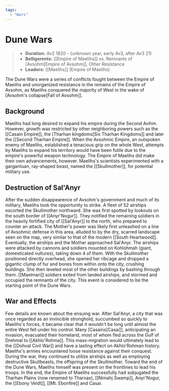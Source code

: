 ```yaml
---
tags:
  - "Wars"
---
```


# Dune Wars

> - **Duration:** Av2 1820 - (unknown year, early Av3, after Av3 21)
> - **Belligerents:** [[Empire of Maelihs]] vs. Remnants of [Avsohm[Empire of Avsohm]], Other Resistance
> - **Leaders:** [[Maelihs]] (Empire of Maelihs)

The Dune Wars were a series of conflicts fought between the Empire of Maelihs and unorganized resistance in the remains of the Empire of Avsohm, as Maelihs conquered the majority of West in the wake of [Avsohm's collapse[Fall of Avsohm]].

## Background

Maelihs had long desired to expand his empire during the Second Avihm. However, growth was restricted by other neighboring powers such as the [[Casain Empire]], the [Tharhan kingdoms[Six Tharhan Kingdoms]] and later the [[Second Tharhan Empire]]. When the Avsohmic Empire, an outspoken enemy of Maelihs, established a tenacious grip on the whole West, attempts by Maelihs to expand his territory would have been futile due to the empire's powerful weapon technology. The Empire of Maelihs did make their own advancements, however. Maelihs's scientists experimented with a gargantuan, ray-shaped beast, named the [[Skullmother]], for potential military use.

## Destruction of Sal'Anyr

After the sudden disappearence of Avsohm's government and much of its military, Maelihs took the opportunity to strike. A fleet of 52 airships escorted the Skullmother northward. She was first spotted by lookouts on the south border of [[Anyr'Nogur]]. They notified the remaining soldiers in the heavily fortified city of [[Sal'Anyr]] to the north, who prepared to counter an attack. The Mother's power was likely first unleashed on a line of Avsohmic defense in this area, alluded to by the dry, scarred landscape seen on the map, very similar to that of the modern [[South Heartwood]]. Eventually, the airships and the Mother approached Sal'Anyr. The airships were attacked by cannons and soldiers mounted on Kohlohmah (giant, domesticated vultures), taking down 4 of them. With the Skullmother positioned directly overhead, she opened her ribcage and dropped a gigantic clump of fur and bones from within onto the city, crushing buildings. She then leveled most of the other buildings by bashing through them. [[Maelmari]] soldiers exited from landed airships, and stormed and occupied the remnants of the city. This event is considered to be the starting point of the Dune Wars.

## War and Effects

Few details are known about the ensuing war. After Sal'Anyr, a city that was once regarded as an invincible stronghold, succumbed so quickly to Maelihs's forces, it became clear that it wouldn't be long until almost the entire West fell under his control. Many [Casains[Casai]], anticipating an invasion, evacuated their homeland, most of whom fled across the Gulf of Drehmal to [[Akhlo'Rohma]]. This mass-migration would ultimately lead to the [[Dohval Civil War]] and have a lasting effect on Akhlo'Rohman history. Maelihs's armies encountered loose resistance against their conquest. During the war, they continued to utilize airships as well as employing destructive Skullbeasts, the offspring of the Skullmother. Toward the end of the Dune Wars, Maelihs himself was present on the frontlines to lead his troops. In the end, the Empire of Maelihs successfully had subjugated the Tharhan Plains (now renamed to Tharxax), [[Nimahj Swamp]], Anyr'Nogur, the [[Ebony Veldt]], [[Mt. Ebonfire]] and Casai.
